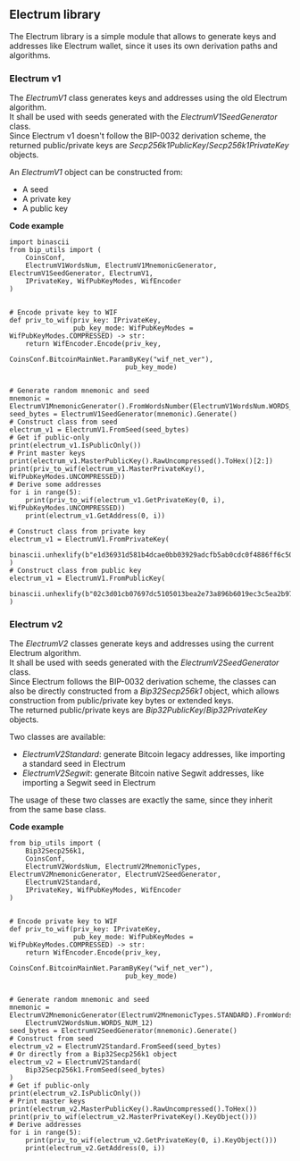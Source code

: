 ## Electrum library

The Electrum library is a simple module that allows to generate keys and addresses like Electrum wallet, since it uses
its own derivation paths and algorithms.

### Electrum v1

The *ElectrumV1* class generates keys and addresses using the old Electrum algorithm.\
It shall be used with seeds generated with the *ElectrumV1SeedGenerator* class.\
Since Electrum v1 doesn't follow the BIP-0032 derivation scheme, the returned public/private keys are 
*Secp256k1PublicKey*/*Secp256k1PrivateKey* objects.

An *ElectrumV1* object can be constructed from:
- A seed
- A private key
- A public key

**Code example**

    import binascii
    from bip_utils import (
        CoinsConf,
        ElectrumV1WordsNum, ElectrumV1MnemonicGenerator, ElectrumV1SeedGenerator, ElectrumV1,
        IPrivateKey, WifPubKeyModes, WifEncoder
    )


    # Encode private key to WIF
    def priv_to_wif(priv_key: IPrivateKey,
                    pub_key_mode: WifPubKeyModes = WifPubKeyModes.COMPRESSED) -> str:
        return WifEncoder.Encode(priv_key,
                                 CoinsConf.BitcoinMainNet.ParamByKey("wif_net_ver"),
                                 pub_key_mode)


    # Generate random mnemonic and seed
    mnemonic = ElectrumV1MnemonicGenerator().FromWordsNumber(ElectrumV1WordsNum.WORDS_NUM_12)
    seed_bytes = ElectrumV1SeedGenerator(mnemonic).Generate()
    # Construct class from seed
    electrum_v1 = ElectrumV1.FromSeed(seed_bytes)
    # Get if public-only
    print(electrum_v1.IsPublicOnly())
    # Print master keys
    print(electrum_v1.MasterPublicKey().RawUncompressed().ToHex()[2:])
    print(priv_to_wif(electrum_v1.MasterPrivateKey(), WifPubKeyModes.UNCOMPRESSED))
    # Derive some addresses
    for i in range(5):
        print(priv_to_wif(electrum_v1.GetPrivateKey(0, i), WifPubKeyModes.UNCOMPRESSED))
        print(electrum_v1.GetAddress(0, i))

    # Construct class from private key
    electrum_v1 = ElectrumV1.FromPrivateKey(
        binascii.unhexlify(b"e1d36931d581b4dcae0bb03929adcfb5ab0cdc0f4886ff6c5098591636ace214")
    )
    # Construct class from public key
    electrum_v1 = ElectrumV1.FromPublicKey(
        binascii.unhexlify(b"02c3d01cb07697dc5105013bea2e73a896b6019ec3c5ea2b97dba14ae4456439f4")
    )

### Electrum v2

The *ElectrumV2* classes generate keys and addresses using the current Electrum algorithm.\
It shall be used with seeds generated with the *ElectrumV2SeedGenerator* class.\
Since Electrum follows the BIP-0032 derivation scheme, the classes can also be directly constructed from a *Bip32Secp256k1* object,
which allows construction from public/private key bytes or extended keys.\
The returned public/private keys are *Bip32PublicKey*/*Bip32PrivateKey* objects.

Two classes are available:
- *ElectrumV2Standard*: generate Bitcoin legacy addresses, like importing a standard seed in Electrum
- *ElectrumV2Segwit*: generate Bitcoin native Segwit addresses, like importing a Segwit seed in Electrum

The usage of these two classes are exactly the same, since they inherit from the same base class.

**Code example**

    from bip_utils import (
        Bip32Secp256k1,
        CoinsConf,
        ElectrumV2WordsNum, ElectrumV2MnemonicTypes, ElectrumV2MnemonicGenerator, ElectrumV2SeedGenerator,
        ElectrumV2Standard,
        IPrivateKey, WifPubKeyModes, WifEncoder
    )


    # Encode private key to WIF
    def priv_to_wif(priv_key: IPrivateKey,
                    pub_key_mode: WifPubKeyModes = WifPubKeyModes.COMPRESSED) -> str:
        return WifEncoder.Encode(priv_key,
                                 CoinsConf.BitcoinMainNet.ParamByKey("wif_net_ver"),
                                 pub_key_mode)


    # Generate random mnemonic and seed
    mnemonic = ElectrumV2MnemonicGenerator(ElectrumV2MnemonicTypes.STANDARD).FromWordsNumber(
        ElectrumV2WordsNum.WORDS_NUM_12)
    seed_bytes = ElectrumV2SeedGenerator(mnemonic).Generate()
    # Construct from seed
    electrum_v2 = ElectrumV2Standard.FromSeed(seed_bytes)
    # Or directly from a Bip32Secp256k1 object
    electrum_v2 = ElectrumV2Standard(
        Bip32Secp256k1.FromSeed(seed_bytes)
    )
    # Get if public-only
    print(electrum_v2.IsPublicOnly())
    # Print master keys
    print(electrum_v2.MasterPublicKey().RawUncompressed().ToHex())
    print(priv_to_wif(electrum_v2.MasterPrivateKey().KeyObject()))
    # Derive addresses
    for i in range(5):
        print(priv_to_wif(electrum_v2.GetPrivateKey(0, i).KeyObject()))
        print(electrum_v2.GetAddress(0, i))
